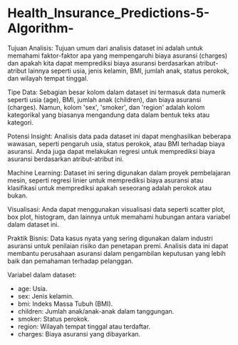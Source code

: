 # Health_Insurance_Predictions-5-Algorithm-

Tujuan Analisis: Tujuan umum dari analisis dataset ini adalah untuk memahami faktor-faktor apa yang mempengaruhi biaya asuransi (charges) dan apakah kita dapat memprediksi biaya asuransi berdasarkan atribut-atribut lainnya seperti usia, jenis kelamin, BMI, jumlah anak, status perokok, dan wilayah tempat tinggal.

Tipe Data: Sebagian besar kolom dalam dataset ini termasuk data numerik seperti usia (age), BMI, jumlah anak (children), dan biaya asuransi (charges). Namun, kolom 'sex', 'smoker', dan 'region' adalah kolom kategorikal yang biasanya mengandung data dalam bentuk teks atau kategori.

Potensi Insight: Analisis data pada dataset ini dapat menghasilkan beberapa wawasan, seperti pengaruh usia, status perokok, atau BMI terhadap biaya asuransi. Anda juga dapat melakukan regresi untuk memprediksi biaya asuransi berdasarkan atribut-atribut ini.

Machine Learning: Dataset ini sering digunakan dalam proyek pembelajaran mesin, seperti regresi linier untuk memprediksi biaya asuransi atau klasifikasi untuk memprediksi apakah seseorang adalah perokok atau bukan.

Visualisasi: Anda dapat menggunakan visualisasi data seperti scatter plot, box plot, histogram, dan lainnya untuk memahami hubungan antara variabel dalam dataset ini.

Praktik Bisnis: Data kasus nyata yang sering digunakan dalam industri asuransi untuk penilaian risiko dan penetapan premi. Analisis data ini dapat membantu perusahaan asuransi dalam pengambilan keputusan yang lebih baik dan pemahaman terhadap pelanggan.

Variabel dalam dataset:
- age: Usia.
- sex: Jenis kelamin.
- bmi: Indeks Massa Tubuh (BMI).
- children: Jumlah anak/anak-anak dalam tanggungan.
- smoker: Status perokok.
- region: Wilayah tempat tinggal atau terdaftar.
- charges: Biaya asuransi yang dibayarkan.

